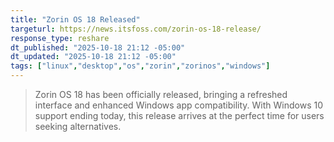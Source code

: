 ```yaml
---
title: "Zorin OS 18 Released"
targeturl: https://news.itsfoss.com/zorin-os-18-release/
response_type: reshare
dt_published: "2025-10-18 21:12 -05:00"
dt_updated: "2025-10-18 21:12 -05:00"
tags: ["linux","desktop","os","zorin","zorinos","windows"]
---
```


> Zorin OS 18 has been officially released, bringing a refreshed interface and enhanced Windows app compatibility. With Windows 10 support ending today, this release arrives at the perfect time for users seeking alternatives.